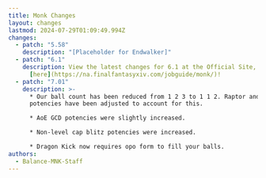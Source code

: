 ```yaml
---
title: Monk Changes
layout: changes
lastmod: 2024-07-29T01:09:49.994Z
changes:
  - patch: "5.58"
    description: "[Placeholder for Endwalker]"
  - patch: "6.1"
    description: View the latest changes for 6.1 at the Official Site, located
      [here](https://na.finalfantasyxiv.com/jobguide/monk/)!
  - patch: "7.01"
    description: >-
      * Our ball count has been reduced from 1 2 3 to 1 1 2. Raptor and coeurl
      potencies have been adjusted to account for this.

      * AoE GCD potencies were slightly increased.

      * Non-level cap blitz potencies were increased.

      * Dragon Kick now requires opo form to fill your balls.
authors:
  - Balance-MNK-Staff
---
```

